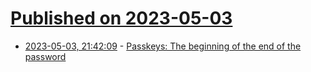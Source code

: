 # [Published on 2023-05-03](index.md)

* [2023-05-03, 21:42:09](https://lobste.rs/s/xcubfv/passkeys_beginning_end_password) - [Passkeys: The beginning of the end of the password](https://blog.google/technology/safety-security/the-beginning-of-the-end-of-the-password/)
